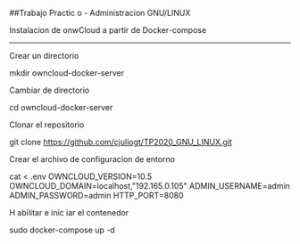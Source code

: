 ##Trabajo Practic o - Administracion GNU/LINUX  

Instalacion de onwCloud a partir de Docker-compose

-------------------------------------------------------
Crear un directorio 

mkdir owncloud-docker-server

Cambiar de directorio 

cd owncloud-docker-server

Clonar el repositorio 

git clone https://github.com/cjuliogt/TP2020_GNU_LINUX.git

Crear el archivo de configuracion de entorno 

cat <<EOF> .env
OWNCLOUD_VERSION=10.5
OWNCLOUD_DOMAIN=localhost,"192.165.0.105"
ADMIN_USERNAME=admin
ADMIN_PASSWORD=admin
HTTP_PORT=8080

H            abilitar e inic iar el contenedor 

sudo docker-compose  up -d 



